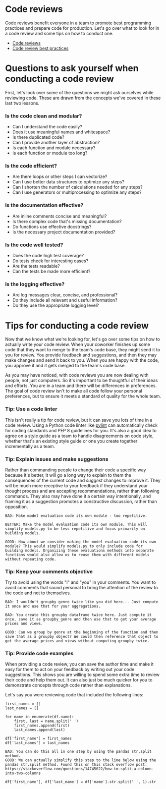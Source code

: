 ﻿# Code reviews

Code reviews benefit everyone in a team to promote best programming practices and prepare code for production. Let's go over what to look for in a code review and some tips on how to conduct one.

-   [Code reviews](https://github.com/lyst/MakingLyst/tree/master/code-reviews)
-   [Code review best practices](https://www.kevinlondon.com/2015/05/05/code-review-best-practices.html)
# Questions to ask yourself when conducting a code review

First, let's look over some of the questions we might ask ourselves while reviewing code. These are drawn from the concepts we've covered in these last two lessons.

### Is the code clean and modular?

-   Can I understand the code easily?
-   Does it use meaningful names and whitespace?
-   Is there duplicated code?
-   Can I provide another layer of abstraction?
-   Is each function and module necessary?
-   Is each function or module too long?

### Is the code efficient?

-   Are there loops or other steps I can vectorize?
-   Can I use better data structures to optimize any steps?
-   Can I shorten the number of calculations needed for any steps?
-   Can I use generators or multiprocessing to optimize any steps?

### Is the documentation effective?

-   Are inline comments concise and meaningful?
-   Is there complex code that's missing documentation?
-   Do functions use effective docstrings?
-   Is the necessary project documentation provided?

### Is the code well tested?

-   Does the code high test coverage?
-   Do tests check for interesting cases?
-   Are the tests readable?
-   Can the tests be made more efficient?

### Is the logging effective?

-   Are log messages clear, concise, and professional?
-   Do they include all relevant and useful information?
-   Do they use the appropriate logging level?
# Tips for conducting a code review

Now that we know what we're looking for, let's go over some tips on how to actually write your code review. When your coworker finishes up some code that they want to merge to the team's code base, they might send it to you for review. You provide feedback and suggestions, and then they may make changes and send it back to you. When you are happy with the code, you approve it and it gets merged to the team's code base.

As you may have noticed, with code reviews you are now dealing with people, not just computers. So it's important to be thoughtful of their ideas and efforts. You are in a team and there will be differences in preferences. The goal of code review isn't to make all code follow your personal preferences, but to ensure it meets a standard of quality for the whole team.

### Tip: Use a code linter

This isn't really a tip for code review, but it can save you lots of time in a code review. Using a Python code linter like  [pylint](https://www.pylint.org/)  can automatically check for coding standards and PEP 8 guidelines for you. It's also a good idea to agree on a style guide as a team to handle disagreements on code style, whether that's an existing style guide or one you create together incrementally as a team.

### Tip: Explain issues and make suggestions

Rather than commanding people to change their code a specific way because it's better, it will go a long way to explain to them the consequences of the current code and  _suggest_  changes to improve it. They will be much more receptive to your feedback if they understand your thought process and are accepting recommendations, rather than following commands. They also may have done it a certain way intentionally, and framing it as a suggestion promotes a constructive discussion, rather than opposition.

```
BAD: Make model evaluation code its own module - too repetitive.

BETTER: Make the model evaluation code its own module. This will simplify models.py to be less repetitive and focus primarily on building models.

GOOD: How about we consider making the model evaluation code its own module? This would simplify models.py to only include code for building models. Organizing these evaluations methods into separate functions would also allow us to reuse them with different models without repeating code.

```

### Tip: Keep your comments objective

Try to avoid using the words "I" and "you" in your comments. You want to avoid comments that sound personal to bring the attention of the review to the code and not to themselves.

```
BAD: I wouldn't groupby genre twice like you did here... Just compute it once and use that for your aggregations.

BAD: You create this groupby dataframe twice here. Just compute it once, save it as groupby_genre and then use that to get your average prices and views.

GOOD: Can we group by genre at the beginning of the function and then save that as a groupby object? We could then reference that object to get the average prices and views without computing groupby twice.

```

### Tip: Provide code examples

When providing a code review, you can save the author time and make it easy for them to act on your feedback by writing out your code suggestions. This shows you are willing to spend some extra time to review their code and help them out. It can also just be much quicker for you to demonstrate concepts through code rather than explanations.

Let's say you were reviewing code that included the following lines:

```
first_names = []
last_names = []

for name in enumerate(df.name):
    first, last = name.split(' ')
    first_names.append(first)
    last_names.append(last)

df['first_name'] = first_names
df['last_names'] = last_names

```

```
BAD: You can do this all in one step by using the pandas str.split method.
GOOD: We can actually simplify this step to the line below using the pandas str.split method. Found this on this stack overflow post: https://stackoverflow.com/questions/14745022/how-to-split-a-column-into-two-columns

```

```
df['first_name'], df['last_name'] = df['name'].str.split(' ', 1).str
```
